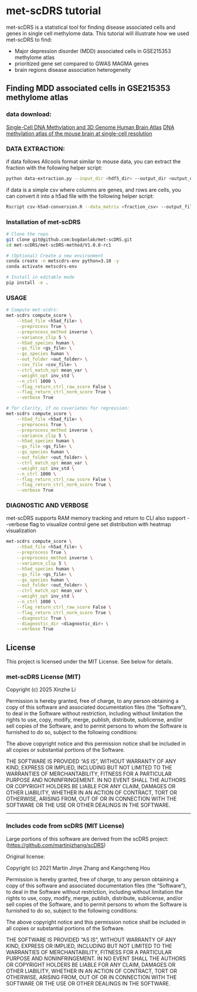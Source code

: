 # met-scDRS tutorial

met-scDRS is a statistical tool for finding disease associated cells and genes in single cell methylome data.
This tutorial will illustrate how we used met-scDRS to find:

- Major depression disorder (MDD) associated cells in GSE215353 methylome atlas
- prioritized gene set compared to GWAS MAGMA genes
- brain regions disease association heterogeneity

## Finding MDD associated cells in GSE215353 methylome atlas
### data download:
[Single-Cell DNA Methylation and 3D Genome Human Brain Atlas](https://cellxgene.cziscience.com/collections/fdebfda9-bb9a-4b4b-97e5-651097ea07b0)
[DNA methylation atlas of the mouse brain at single-cell resolution](https://www.ncbi.nlm.nih.gov/geo/query/acc.cgi?acc=GSE132489)

### DATA EXTRACTION:
if data follows Allcools format similar to mouse data, you can extract the fraction with the following helper script:
```bash
python data-extraction.py --input_dir <hdf5_dir> --output_dir <output_dir>
```

if data is a simple csv where columns are genes, and rows are cells, you can convert it into a h5ad file with the following helper script:
```bash
Rscript csv-h5ad-conversion.R --data_matrix <fraction_csv> --output_file <output_h5ad_distination>
```

### Installation of met-scDRS
```bash
# Clone the repo
git clone git@github.com:bogdanlab/met-scDRS.git
cd met-scDRS/met-scDRS-method/V1.0.0-rc1

# (Optional) Create a new environment
conda create -n metscdrs-env python=3.10 -y
conda activate metscdrs-env

# Install in editable mode
pip install -e .
```

### USAGE
```bash
# Compute met-scdrs:
met-scdrs compute_score \
    --h5ad_file <h5ad_file> \
    --preprocess True \
    --preprocess_method inverse \
    --variance_clip 5 \
    --h5ad_species human \
    --gs_file <gs_file> \
    --gs_species human \
    --out_folder <out_folder> \
    --cov_file <cov_file> \
    --ctrl_match_opt mean_var \
    --weight_opt inv_std \
    --n_ctrl 1000 \
    --flag_return_ctrl_raw_score False \
    --flag_return_ctrl_norm_score True \
    --verbose True

# for clarity, if no covariates for regression:
met-scdrs compute_score \
    --h5ad_file <h5ad_file> \
    --preprocess True \
    --preprocess_method inverse \
    --variance_clip 5 \
    --h5ad_species human \
    --gs_file <gs_file> \
    --gs_species human \
    --out_folder <out_folder> \
    --ctrl_match_opt mean_var \
    --weight_opt inv_std \
    --n_ctrl 1000 \
    --flag_return_ctrl_raw_score False \
    --flag_return_ctrl_norm_score True \
    --verbose True

```
### DIAGNOSTIC AND VERBOSE
met-scDRS supports RAM memory tracking and return to CLI 
also support --verbose flag to visualize control gene set distribution with heatmap visualization

```sh
met-scdrs compute_score \
    --h5ad_file <h5ad_file> \
    --preprocess True \
    --preprocess_method inverse \
    --variance_clip 5 \
    --h5ad_species human \
    --gs_file <gs_file> \
    --gs_species human \
    --out_folder <out_folder> \
    --ctrl_match_opt mean_var \
    --weight_opt inv_std \
    --n_ctrl 1000 \
    --flag_return_ctrl_raw_score False \
    --flag_return_ctrl_norm_score True \
    --diagnostic True \
    --diagnostic_dir <diagnostic_dir> \
    --verbose True

```

## License

This project is licensed under the MIT License. See below for details.

### met-scDRS License (MIT)

Copyright (c) 2025 Xinzhe Li

Permission is hereby granted, free of charge, to any person obtaining a copy
of this software and associated documentation files (the “Software”), to deal
in the Software without restriction, including without limitation the rights
to use, copy, modify, merge, publish, distribute, sublicense, and/or sell
copies of the Software, and to permit persons to whom the Software is
furnished to do so, subject to the following conditions:

The above copyright notice and this permission notice shall be included in all
copies or substantial portions of the Software.

THE SOFTWARE IS PROVIDED “AS IS”, WITHOUT WARRANTY OF ANY KIND, EXPRESS OR
IMPLIED, INCLUDING BUT NOT LIMITED TO THE WARRANTIES OF MERCHANTABILITY,
FITNESS FOR A PARTICULAR PURPOSE AND NONINFRINGEMENT. IN NO EVENT SHALL THE
AUTHORS OR COPYRIGHT HOLDERS BE LIABLE FOR ANY CLAIM, DAMAGES OR OTHER
LIABILITY, WHETHER IN AN ACTION OF CONTRACT, TORT OR OTHERWISE, ARISING FROM,
OUT OF OR IN CONNECTION WITH THE SOFTWARE OR THE USE OR OTHER DEALINGS IN THE
SOFTWARE.

---

### Includes code from scDRS (MIT License)

Large portions of this software are derived from the scDRS project:
(https://github.com/martinjzhang/scDRS)

Original license:

Copyright (c) 2021 Martin Jinye Zhang and Kangcheng Hou

Permission is hereby granted, free of charge, to any person obtaining a copy
of this software and associated documentation files (the “Software”), to deal
in the Software without restriction, including without limitation the rights
to use, copy, modify, merge, publish, distribute, sublicense, and/or sell
copies of the Software, and to permit persons to whom the Software is
furnished to do so, subject to the following conditions:

The above copyright notice and this permission notice shall be included in all
copies or substantial portions of the Software.

THE SOFTWARE IS PROVIDED “AS IS”, WITHOUT WARRANTY OF ANY KIND, EXPRESS OR
IMPLIED, INCLUDING BUT NOT LIMITED TO THE WARRANTIES OF MERCHANTABILITY,
FITNESS FOR A PARTICULAR PURPOSE AND NONINFRINGEMENT. IN NO EVENT SHALL THE
AUTHORS OR COPYRIGHT HOLDERS BE LIABLE FOR ANY CLAIM, DAMAGES OR OTHER
LIABILITY, WHETHER IN AN ACTION OF CONTRACT, TORT OR OTHERWISE, ARISING FROM,
OUT OF OR IN CONNECTION WITH THE SOFTWARE OR THE USE OR OTHER DEALINGS IN THE
SOFTWARE.
